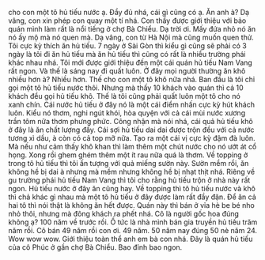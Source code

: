 cho con một tô hủ tiếu nước ạ. Đầy đủ nhá, cái gì cũng có ạ. Ăn anh à? Dạ vâng, con xin phép con quay một tí nhá. Con thấy được giới thiệu với bảo quán mình làm rất là nổi tiếng ở chợ Bà Chiểu. Dạ trời ơi. Mấy đứa nhỏ nó ăn nó ấy mộ mà nó quen mà. Dạ vâng, con từ Hà Nội mà cũng muốn quen thử. Tôi cực kỳ thích ăn hủ tiếu. 7 ngày ở Sài Gòn thì kiểu gì cũng sẽ phải có 3 ngày là tôi đi ăn hủ tiếu mà ăn hủ tiếu thì cũng có rất là nhiều trường phái khác nhau nhá. Tôi mới được giới thiệu đến một cái quán hủ tiếu Nam Vang rất ngon. Và thế là sáng nay đi quất luôn. Ở đây mọi người thường ăn khô nhiều hơn à? Nhiều hơn. Thế cho con một tô khô nữa nhá. Ban đầu là tôi chỉ gọi một tô hủ tiếu nước thôi. Nhưng mà thấy 10 khách vào quán thì cả 10 khách đều gọi hủ tiếu khô. Thế là tôi cũng phải quất luôn một tô cho nó xanh chín. Cái nước hủ tiếu ở đây nó là một cái điểm nhấn cực kỳ hút khách luôn. Kiểu nó thơm, nghi ngút khói, hòa quyện với cả cái mùi nước xương trần tôm nữa thơm phưng phức. Công nhận mà nói nhá, cái quả hủ tiếu khô ở đây là ăn chất lượng đấy. Cái sợi hủ tiếu dai dai được trộn đều với cả nước tương xì dầu, à còn có cả top mỡ nữa. Tạo ra một cái vị cực kỳ đậm đà luôn. Mà nếu như cảm thấy khô khan thì làm thêm một chút nước cho nó ướt át cổ họng. Xong rồi ghem ghém thêm một ít rau nữa quá là thơm. Về topping ở trong tô hủ tiếu thì tôi ấn tượng với quả miếng sườn này. Sườn mềm rồi, ăn không hề bị dai à nhưng mà mềm nhưng không hề bị nhạt thịt nhá. Riêng về gu trường phái hủ tiếu Nam Vang thì tôi cho rằng hủ tiếu trộn ở nhà này rất ngon. Hủ tiếu nước ở đây ăn cũng hay. Về topping thì tô hủ tiếu nước và khô thì chả khác gì nhau mà một tô hủ tiếu ở đây được làm rất đầy đặn. Để ăn cả hai tô thì nói thật là không ăn hết được. Quán này thì bán ở vỉa hè be bé nho nhỏ thôi, nhưng mà đông khách ra phết nhá. Cô là người gốc hoa đúng không ạ? 100 năm về trước rồi. Ồ tức là nhà mình bán gia truyền hủ tiếu trăm năm rồi. Cô bán 49 năm rồi con ơi. 49 năm. 50 năm nay đúng 50 nè năm 24. Wow wow wow. Giới thiệu toàn thể anh em bà con nhá. Đây là quán hủ tiếu của cô Phúc ở gần chợ Bà Chiểu. Bao đỉnh bao ngon.